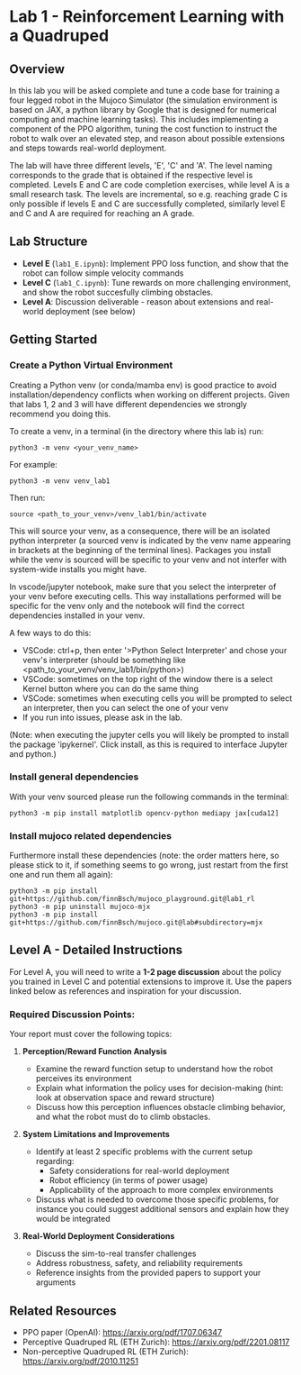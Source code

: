 # Lab 1 - Reinforcement Learning with a Quadruped

## Overview

In this lab you will be asked complete and tune a code base for training a four legged robot in the Mujoco Simulator (the simulation environment is based on JAX, a python library by Google that is designed for numerical computing and machine learning tasks).
This includes implementing a component of the PPO algorithm, tuning the cost function to instruct the robot to walk over an elevated step, and reason about possible extensions and steps towards real-world deployment.

The lab will have three different levels, 'E', 'C' and 'A'. The level naming corresponds to the grade that is obtained if the respective level is completed. Levels E and C are code completion exercises, while level A is a small research task.
The levels are incremental, so e.g. reaching grade C is only possible if levels E and C are successfully completed, similarly level E and C and A are required for reaching an A grade.

## Lab Structure

- **Level E** (`lab1_E.ipynb`): Implement PPO loss function, and show that the robot can follow simple velocity commands
- **Level C** (`lab1_C.ipynb`): Tune rewards on more challenging environment, and show the robot succesfully climbing obstacles. 
- **Level A**: Discussion deliverable - reason about extensions and real-world deployment (see below)

## Getting Started

### Create a Python Virtual Environment

Creating a Python venv (or conda/mamba env) is good practice to avoid installation/dependency conflicts when working on different projects. Given that labs 1, 2 and 3 will have different dependencies we strongly recommend you doing this.

To create a venv, in a terminal (in the directory where this lab is) run:

```python3 -m venv <your_venv_name>```

For example:

```python3 -m venv venv_lab1```

Then run:

```source <path_to_your_venv>/venv_lab1/bin/activate```

This will source your venv, as a consequence, there will be an isolated python interpreter (a sourced venv is indicated by the venv name appearing in brackets at the beginning of the terminal lines).
Packages you install while the venv is sourced will be specific to your venv and not interfer with system-wide installs you might have.

In vscode/jupyter notebook, make sure that you select the interpreter of your venv before executing cells.
This way installations performed will be specific for the venv only and the notebook will find the correct dependencies installed in your venv.

A few ways to do this:
- VSCode: ctrl+p, then enter '>Python Select Interpreter' and chose your venv's interpreter (should be something like <path_to_your_venv/venv_lab1/bin/python>)
- VSCode: sometimes on the top right of the window there is a select Kernel button where you can do the same thing
- VSCode: sometimes when executing cells you will be prompted to select an interpreter, then you can select the one of your venv
- If you run into issues, please ask in the lab.

(Note: when executing the jupyter cells you will likely be prompted to install the package 'ipykernel'.
Click install, as this is required to interface Jupyter and python.)

### Install general dependencies

With your venv sourced please run the following commands in the terminal:
```
python3 -m pip install matplotlib opencv-python mediapy jax[cuda12]
```

### Install mujoco related dependencies

Furthermore install these dependencies (note: the order matters here, so please stick to it, if something seems to go wrong, just restart from the first one and run them all again):
```
python3 -m pip install git+https://github.com/finnBsch/mujoco_playground.git@lab1_rl
python3 -m pip uninstall mujoco-mjx
python3 -m pip install git+https://github.com/finnBsch/mujoco.git@lab#subdirectory=mjx
```

## Level A - Detailed Instructions
For Level A, you will need to write a **1-2 page discussion** about the policy you trained in Level C and potential extensions to improve it. Use the papers linked below as references and inspiration for your discussion.

### Required Discussion Points:
Your report must cover the following topics:

1. **Perception/Reward Function Analysis**
   - Examine the reward function setup to understand how the robot perceives its environment
   - Explain what information the policy uses for decision-making (hint: look at observation space and reward structure)
   - Discuss how this perception influences obstacle climbing behavior, and what the robot must do to climb obstacles.

2. **System Limitations and Improvements**
   - Identify at least 2 specific problems with the current setup regarding:
     - Safety considerations for real-world deployment
     - Robot efficiency (in terms of power usage)
     - Applicability of the approach to more complex environments
   - Discuss what is needed to overcome those specific problems, for instance you could suggest additional sensors and explain how they would be integrated

3. **Real-World Deployment Considerations**
   - Discuss the sim-to-real transfer challenges
   - Address robustness, safety, and reliability requirements
   - Reference insights from the provided papers to support your arguments


## Related Resources

- PPO paper (OpenAI): https://arxiv.org/pdf/1707.06347
- Perceptive Quadruped RL (ETH Zurich): https://arxiv.org/pdf/2201.08117
- Non-perceptive Quadruped RL (ETH Zurich): https://arxiv.org/pdf/2010.11251
